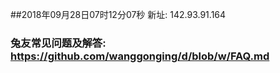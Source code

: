 ##2018年09月28日07时12分07秒 新址: 142.93.91.164
### 兔友常见问题及解答: https://github.com/wanggonging/d/blob/w/FAQ.md
